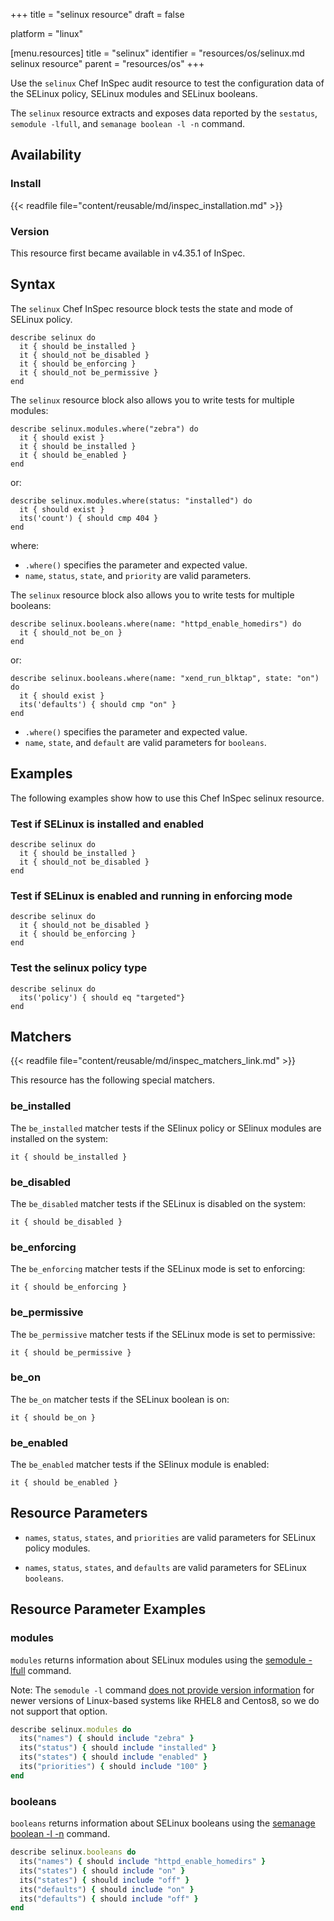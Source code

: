 +++
title = "selinux resource"
draft = false

platform = "linux"

[menu.resources]
    title = "selinux"
    identifier = "resources/os/selinux.md selinux resource"
    parent = "resources/os"
+++

Use the `selinux` Chef InSpec audit resource to test the configuration data of the SELinux policy, SELinux modules and SELinux booleans.

The `selinux` resource extracts and exposes data reported by the `sestatus`, `semodule -lfull`, and `semanage boolean -l -n` command.

## Availability

### Install

{{< readfile file="content/reusable/md/inspec_installation.md" >}}

### Version

This resource first became available in v4.35.1 of InSpec.

## Syntax

The `selinux` Chef InSpec resource block tests the state and mode of SELinux policy.

    describe selinux do
      it { should be_installed }
      it { should_not be_disabled }
      it { should be_enforcing }
      it { should_not be_permissive }
    end

The `selinux` resource block also allows you to write tests for multiple modules:

    describe selinux.modules.where("zebra") do
      it { should exist }
      it { should be_installed }
      it { should be_enabled }
    end

or:

    describe selinux.modules.where(status: "installed") do
      it { should exist }
      its('count') { should cmp 404 }
    end

where:

- `.where()` specifies the parameter and expected value.
- `name`, `status`, `state`, and `priority` are valid parameters.

The `selinux` resource block also allows you to write tests for multiple booleans:

    describe selinux.booleans.where(name: "httpd_enable_homedirs") do
      it { should_not be_on }
    end

or:

    describe selinux.booleans.where(name: "xend_run_blktap", state: "on") do
      it { should exist }
      its('defaults') { should cmp "on" }
    end

- `.where()` specifies the parameter and expected value.
- `name`, `state`, and `default` are valid parameters for `booleans`.

## Examples

The following examples show how to use this Chef InSpec selinux resource.

### Test if SELinux is installed and enabled

    describe selinux do
      it { should be_installed }
      it { should_not be_disabled }
    end

### Test if SELinux is enabled and running in enforcing mode

    describe selinux do
      it { should_not be_disabled }
      it { should be_enforcing }
    end

### Test the selinux policy type

    describe selinux do
      its('policy') { should eq "targeted"}
    end

## Matchers

{{< readfile file="content/reusable/md/inspec_matchers_link.md" >}}

This resource has the following special matchers.

### be_installed

The `be_installed` matcher tests if the SElinux policy or SElinux modules are installed on the system:

    it { should be_installed }

### be_disabled

The `be_disabled` matcher tests if the SELinux is disabled on the system:

    it { should be_disabled }

### be_enforcing

The `be_enforcing` matcher tests if the SELinux mode is set to enforcing:

    it { should be_enforcing }

### be_permissive

The `be_permissive` matcher tests if the SELinux mode is set to permissive:

    it { should be_permissive }

### be_on

The `be_on` matcher tests if the SELinux boolean is on:

    it { should be_on }

### be_enabled

The `be_enabled` matcher tests if the SElinux module is enabled:

    it { should be_enabled }

## Resource Parameters

- `names`, `status`, `states`, and `priorities` are valid parameters for SELinux policy modules.

- `names`, `status`, `states`, and `defaults` are valid parameters for SELinux `booleans`.

## Resource Parameter Examples

### modules

`modules` returns information about SELinux modules using the [semodule -lfull](https://man7.org/linux/man-pages/man8/semodule.8.html) command.

Note: The `semodule -l` command [does not provide version information](https://access.redhat.com/solutions/2760071) for newer versions of Linux-based systems like RHEL8 and Centos8, so we do not support that option.

```ruby
describe selinux.modules do
  its("names") { should include "zebra" }
  its("status") { should include "installed" }
  its("states") { should include "enabled" }
  its("priorities") { should include "100" }
end
```
### booleans

`booleans` returns information about SELinux booleans using the [semanage boolean -l -n](https://man7.org/linux/man-pages/man8/semanage-boolean.8.html) command.

```ruby
describe selinux.booleans do
  its("names") { should include "httpd_enable_homedirs" }
  its("states") { should include "on" }
  its("states") { should include "off" }
  its("defaults") { should include "on" }
  its("defaults") { should include "off" }
end
```